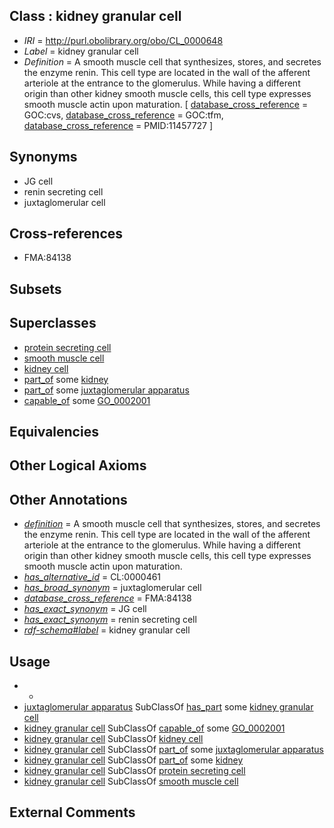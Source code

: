 
## Class : kidney granular cell

 * *IRI* = http://purl.obolibrary.org/obo/CL_0000648
 * *Label* = kidney granular cell
 * *Definition* = A smooth muscle cell that synthesizes, stores, and secretes the enzyme renin. This cell type are located in the wall of the afferent arteriole at the entrance to the glomerulus. While having a different origin than other kidney smooth muscle cells, this cell type expresses smooth muscle actin upon maturation. [ [database_cross_reference](../../ef/oboInOwl#hasDbXref.md) = GOC:cvs, [database_cross_reference](../../ef/oboInOwl#hasDbXref.md) = GOC:tfm, [database_cross_reference](../../ef/oboInOwl#hasDbXref.md) = PMID:11457727 ]

## Synonyms

 * JG cell
 * renin secreting cell
 * juxtaglomerular cell

## Cross-references

 * FMA:84138

## Subsets


## Superclasses

 * [protein secreting cell](../../CL/54/CL_0000154.md)
 * [smooth muscle cell](../../CL/92/CL_0000192.md)
 * [kidney cell](../../CL/97/CL_1000497.md)
 * [part_of](../../BFO/50/BFO_0000050.md) some [kidney](../../UBERON/13/UBERON_0002113.md)
 * [part_of](../../BFO/50/BFO_0000050.md) some [juxtaglomerular apparatus](../../UBERON/03/UBERON_0002303.md)
 * [capable_of](../../RO/15/RO_0002215.md) some [GO_0002001](../../GO/01/GO_0002001.md)

## Equivalencies


## Other Logical Axioms


## Other Annotations

 * *[definition](../../IAO/15/IAO_0000115.md)* = A smooth muscle cell that synthesizes, stores, and secretes the enzyme renin. This cell type are located in the wall of the afferent arteriole at the entrance to the glomerulus. While having a different origin than other kidney smooth muscle cells, this cell type expresses smooth muscle actin upon maturation.
 * *[has_alternative_id](../../Id/oboInOwl#hasAlternativeId.md)* = CL:0000461
 * *[has_broad_synonym](../../ym/oboInOwl#hasBroadSynonym.md)* = juxtaglomerular cell
 * *[database_cross_reference](../../ef/oboInOwl#hasDbXref.md)* = FMA:84138
 * *[has_exact_synonym](../../ym/oboInOwl#hasExactSynonym.md)* = JG cell
 * *[has_exact_synonym](../../ym/oboInOwl#hasExactSynonym.md)* = renin secreting cell
 * *[rdf-schema#label](../../el/rdf-schema#label.md)* = kidney granular cell

## Usage

 * -
 * [juxtaglomerular apparatus](../../UBERON/03/UBERON_0002303.md) SubClassOf [has_part](../../BFO/51/BFO_0000051.md) some [kidney granular cell](../../CL/48/CL_0000648.md)
 * [kidney granular cell](../../CL/48/CL_0000648.md) SubClassOf [capable_of](../../RO/15/RO_0002215.md) some [GO_0002001](../../GO/01/GO_0002001.md)
 * [kidney granular cell](../../CL/48/CL_0000648.md) SubClassOf [kidney cell](../../CL/97/CL_1000497.md)
 * [kidney granular cell](../../CL/48/CL_0000648.md) SubClassOf [part_of](../../BFO/50/BFO_0000050.md) some [juxtaglomerular apparatus](../../UBERON/03/UBERON_0002303.md)
 * [kidney granular cell](../../CL/48/CL_0000648.md) SubClassOf [part_of](../../BFO/50/BFO_0000050.md) some [kidney](../../UBERON/13/UBERON_0002113.md)
 * [kidney granular cell](../../CL/48/CL_0000648.md) SubClassOf [protein secreting cell](../../CL/54/CL_0000154.md)
 * [kidney granular cell](../../CL/48/CL_0000648.md) SubClassOf [smooth muscle cell](../../CL/92/CL_0000192.md)

## External Comments

